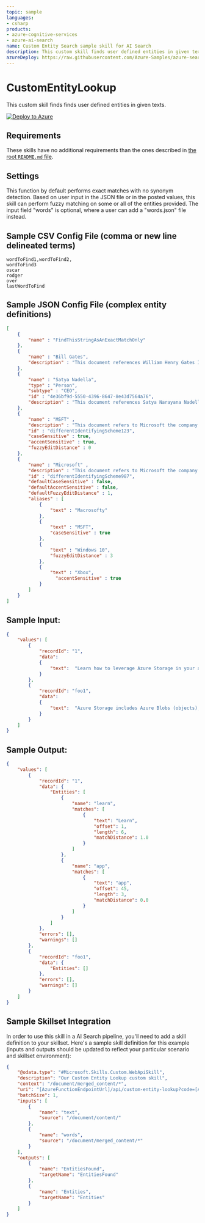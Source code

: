 ```yaml
---
topic: sample
languages:
- csharp
products:
- azure-cognitive-services
- azure-ai-search
name: Custom Entity Search sample skill for AI Search
description: This custom skill finds user defined entities in given texts.
azureDeploy: https://raw.githubusercontent.com/Azure-Samples/azure-search-power-skills/main/Text/CustomEntityLookup/azuredeploy.json
---
```


# CustomEntityLookup

This custom skill finds finds user defined entities in given texts.

[![Deploy to Azure](https://azuredeploy.net/deploybutton.svg)](https://portal.azure.com/#create/Microsoft.Template/uri/https%3A%2F%2Fraw.githubusercontent.com%2FAzure-Samples%2Fazure-search-power-skills%2Fmain%2FText%2FCustomEntitySearch%2Fazuredeploy.json)

## Requirements

These skills have no additional requirements than the ones described in [the root `README.md` file](../../README.md).

## Settings

This function by default performs exact matches with no synonym detection. Based on user input in the JSON file or in the posted values, this skill can perform fuzzy matching on some or all of the entities provided. The input field "words" is optional, where a user can add a "words.json" file instead.

## Sample CSV Config File (comma or new line delineated terms)
```csv
wordToFind1,wordToFind2,
wordToFind3
oscar
rodger
over
lastWordToFind
```


## Sample JSON Config File (complex entity definitions)
```json
[ 
    { 
        "name" : "FindThisStringAsAnExactMatchOnly" 
    }, 
    { 
        "name" : "Bill Gates", 
        "description" : "This document references William Henry Gates III, founder of Microsoft. Not to be confused with a series of barriers made of invoices."  
    }, 
    { 
        "name" : "Satya Nadella",
        "type" : "Person",
        "subtype" : "CEO",
        "id" : "4e36bf9d-5550-4396-8647-8e43d7564a76",
        "description" : "This document references Satya Narayana Nadella."
    }, 
    { 
        "name" : "MSFT" , 
        "description" : "This document refers to Microsoft the company. Likely in a financial capacity", 
        "id" : "differentIdentifyingScheme123", 
        "caseSensitive" : true,
        "accentSensitive" : true, 
        "fuzzyEditDistance" : 0 
    }, 
    { 
        "name" : "Microsoft" , 
        "description" : "This document refers to Microsoft the company.", 
        "id" : "differentIdentifyingScheme987", 
        "defaultCaseSensitive" : false, 
        "defaultAccentSensitive" : false, 
        "defaultFuzzyEditDistance" : 1, 
        "aliases" : [
            { 
                "text" : "Macrosofty" 
            }, 
            { 
                "text" : "MSFT", 
                "caseSensitive" : true 
            }, 
            { 
                "text" : "Windows 10", 
                "fuzzyEditDistance" : 3 
            }, 
            { 
                "text" : "Xbox", 
                  "accentSensitive" : true 
            } 
        ]
    } 
]
```


## Sample Input:

```json
{
    "values": [
        {
            "recordId": "1",
            "data":
            {
                "text":  "Learn how to leverage Azure Storage in your applications with our quickstarts and tutorials.",
            }
        },
        {
            "recordId": "foo1",
            "data":
            {
                "text":  "Azure Storage includes Azure Blobs (objects), Azure Data Lake Storage Gen2, Azure Files, Azure Queues, and Azure Tables.",
            }
        }
    ]
}
```

## Sample Output:

```json
{
    "values": [
        {
            "recordId": "1",
            "data": {
                "Entities": [
                    {
                        "name": "learn",
                        "matches": [
                            {
                                "text": "Learn",
                                "offset": 1,
                                "length": 6,
                                "matchDistance": 1.0
                            }
                        ]
                    },
                    {
                        "name": "app",
                        "matches": [
                            {
                                "text": "app",
                                "offset": 45,
                                "length": 3,
                                "matchDistance": 0.0
                            }
                        ]
                    }
                ]
            },
            "errors": [],
            "warnings": []
        },
        {
            "recordId": "foo1",
            "data": {
                "Entities": []
            },
            "errors": [],
            "warnings": []
        }
    ]
}
```

## Sample Skillset Integration

In order to use this skill in a AI Search pipeline, you'll need to add a skill definition to your skillset.
Here's a sample skill definition for this example (inputs and outputs should be updated to reflect your particular scenario and skillset environment):

```json
{
    "@odata.type": "#Microsoft.Skills.Custom.WebApiSkill",
    "description": "Our Custom Entity Lookup custom skill",
    "context": "/document/merged_content/*",
    "uri": "[AzureFunctionEndpointUrl]/api/custom-entity-lookup?code=[AzureFunctionDefaultHostKey]",
    "batchSize": 1,
    "inputs": [
        {
            "name": "text",
            "source": "/document/content/"
        },
        {
            "name": "words",
            "source": "/document/merged_content/*"
        }
    ],
    "outputs": [
        {
            "name": "EntitiesFound",
            "targetName": "EntitiesFound"
        },
        {
            "name": "Entities",
            "targetName": "Entities"
        }
    ]
}
```
